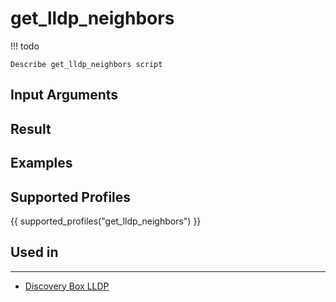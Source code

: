

# get_lldp_neighbors

<!-- prettier-ignore -->
!!! todo

    Describe get_lldp_neighbors script

## Input Arguments

## Result

## Examples

## Supported Profiles

{{ supported_profiles("get_lldp_neighbors") }}

## Used in
-------
* [Discovery Box LLDP](../../../admin/reference/discovery/box/lldp.md)
